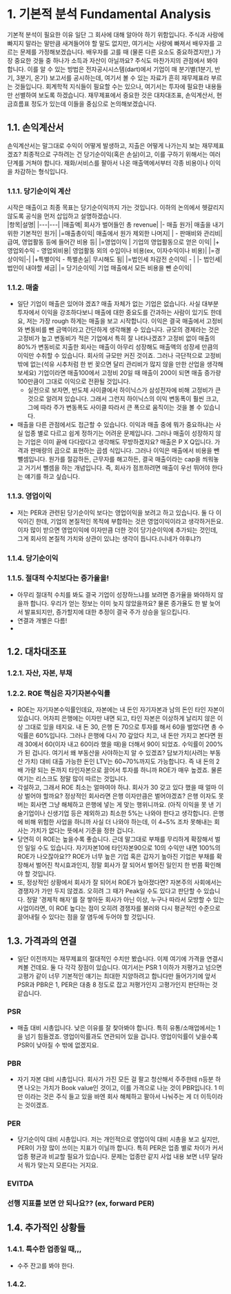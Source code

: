 # 1. 기본적 분석 Fundamental Analysis
  기본적 분석이 필요한 이유 일단 그 회사에 대해 알아야 하기 위함입니다. 주식과 사랑에 빠지지 말라는 말만큼 새겨들어야 할 말도 없지만, 여기서는 사랑에 빠져서 배우자를 고르는 문제를 가정해보겠습니다. 배우자를 고를 때 (물론 다른 요소도 중요하겠지만,) 가장 중요한 것들 중 하나가 소득과 자산이 아닐까요? 주식도 마찬가지의 관점에서 봐야 합니다. 이를 알 수 있는 방법은 전자공시시스템(dart)에서 기업이 매 분기별(1분기, 반기, 3분기, 온기) 보고서를 공시하는데, 여기서 볼 수 있는 자료가 흔히 재무제표라 부르는 것들입니다. 회계학적 지식들이 필요할 수는 있으나, 여기서는 투자에 필요한 내용들만 선별하여 보도록 하겠습니다. 재무제표에서 중요한 것은 대차대조표, 손익계산서, 현금흐름표 정도가 있는데 이들을 중심으로 논의해보겠습니다.
  
## 1.1. 손익계산서
 손익계산서는 말그대로 수익이 어떻게 발생하고, 지출은 어떻게 나가는지 보는 재무제표겠죠? 최종적으로 구하려는 건 당기순이익(혹은 손실)이고, 이를 구하기 위해서는 여러 단계를 거쳐야 합니다. 재화/서비스를 팔아서 나온 매출액에서부터 각종 비용이나 이익을 차감하는 형식입니다.

### 1.1.1. 당기순이익 계산
시작은 매출이고 최종 목표는 당기순이익까지 가는 것입니다. 이하의 논의에서 헷갈리지 않도록 공식을 먼저 삽입하고 설명하겠습니다.  
 |항목|설명|
 |---|---|
 |매출액| 회사가 벌어들인 총 revenue|
 |- 매출 원가| 매출을 내기 위한 기본적인 원가|
 |=매출총이익| 매출에서 원가 제외한 나머지|
 | - 판매비와 관리비| 급여, 영업활동 등에 들어간 비용 등|
 |=영업이익 | 기업의 영업활동으로 얻은 이익|
 |+ 영업외수익 - 영업외비용| 영업활동 외의 수입이나 비용(ex, 이자수익이나 비용)|
 |=경상이익|-|
 |+특별이익 - 특별손실| 무시해도 됨|
 |=법인세 차감전 순이익| - |
 |- 법인세| 법인이 내야할 세금|
 |= 당기순이익| 기업 매출에서 모든 비용을 뺀 순이익|
### 1.1.2. 매출
 - 일단 기업이 매출은 있어야 겠죠? 매출 자체가 없는 기업은 없습니다. 사실 대부분 투자에서 이익을 강조하다보니 매출에 대한 중요도를 간과하는 사람이 있기도 한데요, 저는 가장 rough 하게는 매출을 보고 시작합니다. 이익은 결국 매출에서 고정비와 변동비를 뺀 금액이라고 간단하게 생각해볼 수 있습니다. 규모의 경제라는 것은 고정비가 높고 변동비가 적은 기업에서 특히 잘 나타나겠죠? 고정비 없이 매출의 80%가 변동비로 지출한 회사는 매출이 아무리 성장해도 매출액의 성장세 만큼의 이익만 수취할 수 있습니다. 회사의 규모만 커진 것이죠. 그러나 극단적으로 고정비 밖에 없는(석유 시추처럼 한 번 꽂으면 달리 관리비가 많지 않을 만한 산업을 생각해보세요) 기업이라면 매출100에서 고정비 20일 때 매출이 200이 되면 매출 증가량 100만큼이 그대로 이익으로 전환될 것입니다.
    - 실전으로 보자면, 반도체 사이클에서 하이닉스가 삼성전자에 비해 고정비가 큰 것으로 알려져 있습니다. 그래서 그런지 하이닉스의 이익 변동폭이 훨씬 크고, 그에 따라 주가 변동폭도 사이클 따라서 큰 폭으로 움직이는 것을 볼 수 있습니다.
  - 매출을 다른 관점에서도 접근할 수 있습니다. 이익과 매출 중에 뭐가 중요하냐는 사실 업종 별로 다르고 쉽게 정하기는 어려운 문제입니다. 그러나 매출이 성장하지 않는 기업은 이미 끝에 다다랐다고 생각해도 무방하겠지요? 매출은 P X Q입니다. 가격과 판매량의 곱으로 표현하는 곱셈 식입니다. 그러나 이익은 매출에서 비용을 뺀 뺄셈입니다. 원가를 절감하든, 근무자를 해고하든, 결국 매출이라는 cap을 씌워놓고 거기서 뺄셈을 하는 개념입니다. 즉, 회사가 점프하려면 매출이 우선 뛰어야 한다는 얘기를 하고 싶습니다.
### 1.1.3. 영업이익
 - 저는 PER과 관련된 당기순이익 보다는 영업이익을 보려고 하고 있습니다. 둘 다 이익이긴 한데, 기업의 본질적인 목적에 부합하는 것은 영업이익이라고 생각하거든요. 이자 많이 받으면 영업이익에 이자만큼 더한 것이 당기순이익에 추가되는 것인데, 그게 회사의 본질적 가치와 상관이 있냐는 생각이 듭니다.(니네가 야후냐?)  
### 1.1.4. 당기순이익
### 1.1.5. 절대적 수치보다는 증가율을!
- 아무리 절대적 수치를 봐도 결국 기업이 성장하느냐를 보려면 증가율을 봐야하지 않을까 합니다. 우리가 얻는 정보는 이미 늦지 않았을까요? 물론 증가율도 한 발 늦어서 발표되지만, 증가할지에 대한 추정이 결국 주가 상승을 일으킵니다.
- 연결과 개별은 다름!
- 
## 1.2. 대차대조표
### 1.2.1. 자산, 자본, 부채
### 1.2.2. ROE 핵심은 자기자본수익률
 - ROE는 자기자본수익률인데요, 자본에는 내 돈인 자기자본과 남의 돈인 타인 자본이 있습니다. 어차피 은행에는 이자만 내면 되고, 타인 자본은 이상하게 날리지 않은 이상 그대로 있을 테지요.
 내 돈 30, 은행 돈 70으로 투자를 해서 60을 벌었다면 총 수익률은 60%입니다. 그러나 은행에 다시 70 갚았다 치고, 내 돈만 가지고 본다면 원래 30에서 60(이자 내고 60이라 했을 때)을 더해서 90이 되었죠. 수익률이 200%가 된 겁니다.
 여기서 왜 부동산을 사야하는지 알 수 있겠죠? 담보가치(사려는 부동산 가치) 대비 대출 가능한 돈인 LTV는 60~70%까지도 가능합니다. 즉 내 돈의 2배 가량 되는 돈까지 타인자본으로 끌어서 투자를 하니까 ROE가 매우 높겠죠. 물론 여기는 리스크도 정말 많이 따르는 것입니다.
 - 각설하고, 그래서 ROE 최소는 얼마여야 하냐. 회사가 30 갖고 있다 했을 때 얼마 이상 벌어야 할까요? 정상적인 회사라면 은행 이자만큼은 벌어야겠죠? 은행 이자도 못 버는 회사면 그냥 해체하고 은행에 넣는 게 맞는 행위니까요. (아직 이익을 못 낸 기술기업이나 신생기업 등은 제외하고) 최소한 5%는 나와야 한다고 생각합니다. 은행에 비해 위험한 사업을 하니까 사실 더 나와야 하는데, 이 4~5% 조차 못해내는 회사는 가치가 없다는 뜻에서 기준을 정한 겁니다.
 -  당연히 이 ROE는 높을수록 좋습니다. 근데 말그대로 부채를 무리하게 확장해서 벌인 일일 수도 있습니다. 자기자본10에 타인자본90으로 10의 수익만 내면 100%의 ROE가 나오잖아요?? ROE가 너무 높은 기업 혹은 갑자기 높아진 기업은 부채를 확장해서 벌어진 착시효과인지, 정말 회사가 잘 되어서 벌어진 일인지 한 번쯤 확인해야 할 것입니다.
 -  또, 정상적인 상황에서 회사가 잘 되어서 ROE가 높아졌다면? 자본주의 사회에서는 경쟁자가 가만 두지 않겠죠. 오히려 그 때가 Peak일 수도 있다고 판단할 수 있습니다. 정말 '경제적 해자'를 잘 쌓아둔 회사가 아닌 이상, 누구나 따라서 모방할 수 있는 사업이라면, 이 ROE 높다는 점이 오히려 경쟁자를 불러와 다시 평균적인 수준으로 끌어내릴 수 있다는 점을 잘 염두에 두어야 할 것입니다.

## 1.3. 가격과의 연결
 - 일단 이전까지는 재무제표의 절대적인 수치만 봤습니다. 이제 여기에 가격을 연결시켜볼 건데요. 둘 다 각각 장점이 있습니다. 여기서는 PSR 1 이하가 저평가고 넘으면 고평가 같이 너무 기본적인 얘기는 최대한 지양하려고 합니다만 들어가기에 앞서 PSR과 PBR은 1, PER은 대충 8 정도로 잡고 저평가인지 고평가인지 판단하는 것 같습니다.
### PSR
 - 매출 대비 시총입니다. 낮은 이유를 잘 찾아봐야 합니다. 특히 유통/소매업에서는 1을 넘기 힘들겠죠. 영업이익률과도 연관되어 있을 겁니다. 영업이익률이 낮을수록 PSR이 낮아질 수 밖에 없겠지요.
### PBR
 - 자기 자본 대비 시총입니다. 회사가 가진 모든 걸 팔고 청산해서 주주한테 n등분 하면 나오는 가치가 Book value인 것이고, 이를 가격으로 나눈 것이 PBR입니다. 1 미만 이라는 것은 주식 들고 있을 바엔 회사 해체하고 팔아서 나눠주는 게 더 이득이라는 것이겠죠.
### PER
- 당기순이익 대비 시총입니다. 저는 개인적으로 영업이익 대비 시총을 보고 싶지만, PER이 가장 많이 쓰이는 지표가 이닐까 합니다. 특히 PER은 업종 별로 차이가 커서 업종 평균과 비교할 필요가 있습니다. 문제는 업종만 같지 사업 내용 보면 너무 달라서 뭐가 맞는지 모른다는 거지요.
### EVITDA
### 선행 지표를 보면 안 되나요?? (ex, forward PER)
## 1.4. 추가적인 상황들
### 1.4.1. 특수한 업종일 때,,,
- 수주 잔고를 봐야 한다.
### 1.4.2. 
